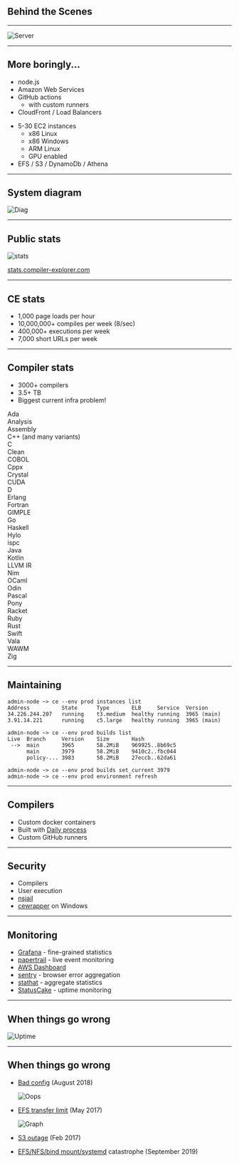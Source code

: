 ## Behind the Scenes

<!-- .element: class="white-bg" -->

---

![Server](images/CE_server_2.jpg)<!-- .element: height="500" -->

---

<div>

## More boringly...

<div class="col2">
<div>

- node.js
- Amazon Web Services
- GitHub actions
  - with custom runners
- CloudFront / Load Balancers

</div>
<div>

- 5-30 EC2 instances
  - x86 Linux
  - x86 Windows
  - ARM Linux
  - GPU enabled
- EFS / S3 / DynamoDb / Athena

</div>
</div>
</div><!-- .element: class="white-bg" -->

---

## System diagram

<!-- .element: class="white-bg" -->

![Diag](images/ce_aws.svg)<!-- .element: class="no-border" -->

---

<div>

## Public stats

![stats](images/stats.png)<!-- .element: height="400" -->

[stats.compiler-explorer.com](https://stats.compiler-explorer.com)

</div><!-- .element: class="white-bg" -->

---

<div>

## CE stats

- 1,000 page loads per hour
- 10,000,000+ compiles per week (8/sec)
- 400,000+ executions per week
- 7,000 short URLs per week

</div><!-- .element: class="white-bg" -->

---

<div class="white-bg">

## Compiler stats

- 3000+ compilers
- 3.5+ TB
- Biggest current infra problem!

<div class="lang-container">
<div>Ada</div>
<div>Analysis</div>
<div>Assembly</div>
<div>C++ (and many variants)</div>
<div>C</div>
<div>Clean</div>
<div>COBOL</div>
<div>Cppx</div>
<div>Crystal</div>
<div>CUDA</div>
<div>D</div>
<div>Erlang</div>
<div>Fortran</div>
<div>GIMPLE</div>
<div>Go</div>
<div>Haskell</div>
<div>Hylo</div>
<div>ispc</div>
<div>Java</div>
<div>Kotlin</div>
<div>LLVM IR</div>
<div>Nim</div>
<div>OCaml</div>
<div>Odin</div>
<div>Pascal</div>
<div>Pony</div>
<div>Racket</div>
<div>Ruby</div>
<div>Rust</div>
<div>Swift</div>
<div>Vala</div>
<div>WAWM</div>
<div>Zig</div>
</div><!-- -->

</div>

---

<div class="white-bg">

## Maintaining

```
admin-node ~> ce --env prod instances list
Address          State      Type       ELB     Service  Version
34.226.244.207   running    t3.medium  healthy running  3965 (main)
3.91.14.221      running    c5.large   healthy running  3965 (main)

admin-node ~> ce --env prod builds list
Live  Branch     Version    Size       Hash
 -->  main       3965       58.2MiB    969925..8b69c5
      main       3979       58.2MiB    9410c2..fbc044
      policy-... 3983       58.2MiB    27eccb..62da61

admin-node ~> ce --env prod builds set_current 3979
admin-node ~> ce --env prod environment refresh
```

</div>

---

<div class="white-bg">

## Compilers

- Custom docker containers
- Built with [Daily process](https://github.com/compiler-explorer/compiler-workflows/blob/main/build-status.md)
- Custom GitHub runners

</div>

---

<div class="white-bg">

## Security

- Compilers
- User execution
- [nsjail](https://github.com/google/nsjail)
- [cewrapper](https://github.com/compiler-explorer/cewrapper) on Windows

</div>

---

<div class="white-bg">

## Monitoring

- [Grafana](https://ce.grafana.net) - fine-grained statistics
- [papertrail](https://papertrailapp.com/events) - live event monitoring
- [AWS Dashboard](https://console.aws.amazon.com/cloudwatch/home?region=us-east-1#dashboards:name=CompilerExplorer)
- [sentry](https://sentry.io/organizations/compiler-explorer/issues) - browser error aggregation
- [stathat](https://www.stathat.com/v) - aggregate statistics
- [StatusCake](https://app.statuscake.com/UptimeStatus.php?tid=1813107) - uptime monitoring

</div>

---

## When things go wrong<!-- .element: class="white-bg" -->

![Uptime](images/status.png)<!-- .element: height="500" -->

---

<div class="white-bg">

## When things go wrong

<ul>
<li>

[Bad config](https://cpplang.slack.com/archives/C7ETT0ZRP/p1534332219000100) (August 2018)

![Oops](images/ConfigMistake.png)

<!-- .element: class="fragment" -->

</li>
<li class=fragment>

[EFS transfer limit](https://www.patreon.com/posts/11241143) (May 2017)<p>
![Graph](images/EFS.png)<!-- .element: height="200" -->

</li>
<li class=fragment>

[S3 outage](https://aws.amazon.com/message/41926/) (Feb 2017)

</li>
<li class=fragment>

[EFS/NFS/bind mount/systemd](https://patchwork.kernel.org/patch/10104257/) catastrophe (September 2019)

</li>
</ul>

</div>
